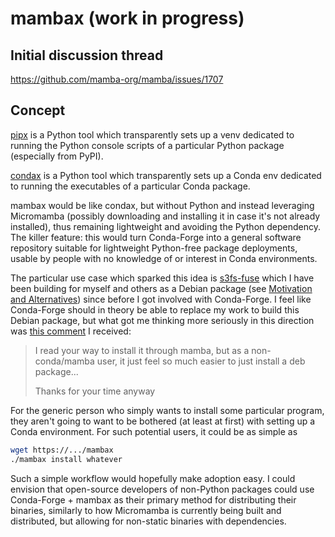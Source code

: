 # mambax (work in progress)

## Initial discussion thread

https://github.com/mamba-org/mamba/issues/1707

## Concept

[pipx](https://github.com/pypa/pipx) is a Python tool which transparently sets up a venv dedicated to running the Python console scripts of a particular Python package (especially from PyPI).

[condax](https://github.com/mariusvniekerk/condax) is a Python tool which transparently sets up a Conda env dedicated to running the executables of a particular Conda package.

mambax would be like condax, but without Python and instead leveraging Micromamba (possibly downloading and installing it in case it's not already installed), thus remaining lightweight and avoiding the Python dependency. The killer feature: this would turn Conda-Forge into a general software repository suitable for lightweight Python-free package deployments, usable by people with no knowledge of or interest in Conda environments.

The particular use case which sparked this idea is [s3fs-fuse](https://github.com/conda-forge/s3fs-fuse-feedstock) which I have been building for myself and others as a Debian package (see [Motivation and Alternatives](https://github.com/maresb/docker-build-s3fs#motivation)) since before I got involved with Conda-Forge. I feel like Conda-Forge should in theory be able to replace my work to build this Debian package, but what got me thinking more seriously in this direction was [this comment](https://github.com/maresb/docker-build-s3fs/issues/8#issuecomment-1137061651) I received:

> I read your way to install it through mamba, but as a non-conda/mamba user, it just feel so much easier to just install a deb package...
>
> Thanks for your time anyway

For the generic person who simply wants to install some particular program, they aren't going to want to be bothered (at least at first) with setting up a Conda environment. For such potential users, it could be as simple as

```bash
wget https://.../mambax
./mambax install whatever
```

Such a simple workflow would hopefully make adoption easy. I could envision that open-source developers of non-Python packages could use Conda-Forge + mambax as their primary method for distributing their binaries, similarly to how Micromamba is currently being built and distributed, but allowing for non-static binaries with dependencies.
